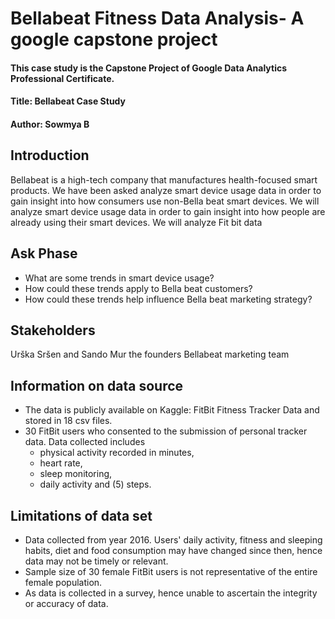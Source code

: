 # Bellabeat Fitness Data Analysis- A google capstone project
#### This case study is the Capstone Project of Google Data Analytics Professional Certificate.

#### Title: Bellabeat Case Study

#### Author: Sowmya B

## Introduction
Bellabeat is a high-tech company that manufactures health-focused smart products. We have been asked analyze smart device usage data in order to gain insight into how consumers use non-Bella beat smart devices. We will analyze smart device usage data in order to gain insight into how people are already using their smart devices. We will analyze Fit bit data

## Ask Phase
- What are some trends in smart device usage?
- How could these trends apply to Bella beat customers?
- How could these trends help influence Bella beat marketing strategy?

## Stakeholders
Urška Sršen and Sando Mur the founders Bellabeat marketing team

## Information on data source

- The data is publicly available on Kaggle: FitBit Fitness Tracker Data and stored in 18 csv files.
- 30 FitBit users who consented to the submission of personal tracker data. Data collected includes 
  -  physical activity recorded in minutes, 
  -  heart rate, 
  -  sleep monitoring, 
  -  daily activity and (5) steps.
## Limitations of data set

- Data collected from year 2016. Users' daily activity, fitness and sleeping habits, diet and food consumption may have changed since then, hence data may not be timely or relevant.
- Sample size of 30 female FitBit users is not representative of the entire female population.
- As data is collected in a survey, hence unable to ascertain the integrity or accuracy of data.
